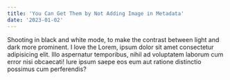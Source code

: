 ```yaml
---
title: 'You Can Get Them by Not Adding Image in Metadata'
date: '2023-01-02'
---
```


Shooting in black and white mode, to make the contrast between light and dark more prominent. I love the Lorem, ipsum dolor sit amet consectetur adipisicing elit. Illo aspernatur temporibus, nihil ad voluptatem laborum cum error nisi obcaecati! Iure ipsum saepe eos eum aut ratione distinctio possimus cum perferendis?
